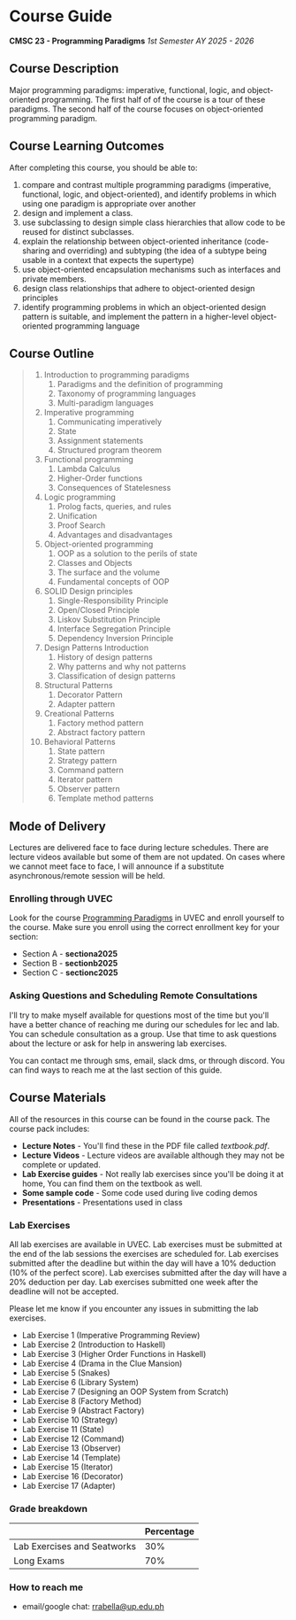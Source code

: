 # Course Guide

**CMSC 23 - Programming Paradigms** *1st Semester AY 2025 - 2026*

## Course Description

Major programming paradigms: imperative, functional, logic, and object-oriented programming. The first half of of the course is a tour of these paradigms. The second half of the course focuses on object-oriented programming paradigm.

## Course Learning Outcomes

After completing this course, you should be able to:

1. compare and contrast multiple programming paradigms (imperative, functional, logic, and object-oriented), and identify problems in which using one paradigm is appropriate over another
2. design and implement a class. 
3. use subclassing to design simple class hierarchies that allow code to be reused for distinct subclasses.
4. explain the relationship between object-oriented inheritance (code-sharing and overriding) and subtyping (the idea of a subtype being usable in a context that expects the supertype)
5. use object-oriented encapsulation mechanisms such as interfaces and private members.
6. design class relationships that adhere to object-oriented design principles
7. identify programming problems in which an object-oriented design pattern is suitable, and implement the pattern in a higher-level object-oriented programming language

## Course Outline

> 1. Introduction to programming paradigms
>    1. Paradigms and the definition of programming
>    2. Taxonomy of programming languages
>    3. Multi-paradigm languages
> 2. Imperative programming
>    1. Communicating imperatively
>    2. State
>    3. Assignment statements
>    4. Structured program theorem
> 3. Functional programming
>    1. Lambda Calculus
>    2. Higher-Order functions
>    3. Consequences of Statelesness
> 4. Logic programming
>    1. Prolog facts, queries, and rules
>    2. Unification
>    3. Proof Search
>    4. Advantages and disadvantages
> 5. Object-oriented programming
>    1. OOP as a solution to the perils of state
>    2. Classes and Objects
>    3. The surface and the volume
>    4. Fundamental concepts of OOP
> 6. SOLID Design principles
>    1. Single-Responsibility Principle
>    2. Open/Closed Principle
>    3. Liskov Substitution Principle
>    4. Interface Segregation Principle
>    5. Dependency Inversion Principle
> 7. Design Patterns Introduction
>    1. History of design patterns
>    2. Why patterns and why not patterns
>    3. Classification of design patterns
> 8. Structural Patterns
>    1. Decorator Pattern
>    2. Adapter pattern
> 9. Creational Patterns
>    1. Factory method pattern
>    2. Abstract factory pattern
> 10. Behavioral Patterns
>     1. State pattern
>     2. Strategy pattern
>     3. Command pattern
>     4. Iterator pattern
>     5. Observer pattern
>     6. Template method patterns

## Mode of Delivery

Lectures are delivered face to face during lecture schedules. There are lecture videos available but some of them are not updated. On cases where we cannot meet face to face, I will announce if a substitute asynchronous/remote session will be held.

### Enrolling through UVEC

Look for the course [Programming Paradigms](https://uvec.upcebu.edu.ph/course/view.php?id=185) in UVEC and enroll yourself to the course. Make sure you enroll using the correct enrollment key for your section:

- Section A - **sectiona2025**
- Section B - **sectionb2025**
- Section C - **sectionc2025**

### Asking Questions and Scheduling Remote Consultations

I'll try to make myself available for questions most of the time but you'll have a better chance of reaching me during our schedules for lec and lab. You can schedule consultation as a group. Use that time to ask questions about the lecture or ask for help in answering lab exercises.

You can contact me through sms, email, slack dms, or through discord. You can find ways to reach me at the last section of this guide.

## Course Materials

All of the resources in this course can be found in the course pack. The course pack includes:

- **Lecture Notes** - You'll find these in the PDF file called *textbook.pdf*. 
- **Lecture Videos** - Lecture videos are available although they may not be complete or updated.
- **Lab Exercise guides** - Not really lab exercises since you'll be doing it at home, You can find them on the textbook as well.
- **Some sample code** - Some code used during live coding demos
- **Presentations** - Presentations used in class


### Lab Exercises

All lab exercises are available in UVEC. Lab exercises must be submitted at the end of the lab sessions the exercises are scheduled for. Lab exercises submitted after the deadline but within the day will have a 10% deduction (10% of the perfect score). Lab exercises submitted after the day will have a 20% deduction per day. Lab exercises submitted one week after the deadline will not be accepted.

Please let me know if you encounter any issues in submitting the lab exercises.

- Lab Exercise 1 (Imperative Programming Review)
- Lab Exercise 2 (Introduction to Haskell)
- Lab Exercise 3 (Higher Order Functions in Haskell)
- Lab Exercise 4 (Drama in the Clue Mansion)
- Lab Exercise 5 (Snakes)
- Lab Exercise 6 (Library System)
- Lab Exercise 7 (Designing an OOP System from Scratch)
- Lab Exercise 8 (Factory Method)
- Lab Exercise 9 (Abstract Factory)
- Lab Exercise 10 (Strategy)
- Lab Exercise 11 (State)
- Lab Exercise 12 (Command)
- Lab Exercise 13 (Observer)
- Lab Exercise 14 (Template)
- Lab Exercise 15 (Iterator)
- Lab Exercise 16 (Decorator)
- Lab Exercise 17 (Adapter)

### Grade breakdown

|     | Percentage  |
|-----| ----------- |
| Lab Exercises and Seatworks | 30% |
| Long Exams | 70% |

### How to reach me

- email/google chat: rrabella@up.edu.ph

